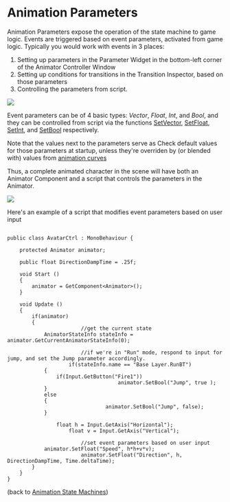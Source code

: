 Animation Parameters
====================


Animation Parameters expose the operation of the state machine to game logic. Events are triggered based on event parameters, activated from game logic. Typically you would work with events in 3 places:

1. Setting up parameters in the <span class=inspector>Parameter Widget</span> in the bottom-left corner of the <span class=inspector>Animator Controller Window</span>
1. Setting up conditions for transitions in the <span class=inspector>Transition Inspector</span>, based on those parameters
1. Controlling the parameters from script.

![](http://docwiki.hq.unity3d.com/uploads/Main/MecanimEvents.png)  

Event parameters can be of 4 basic types: _Vector_, _Float_, _Int_, and _Bool_, and they can be controlled from script via the functions [SetVector](scriptref:animator.setvector.html.html), [SetFloat](scriptref:animator.setfloat.html.html), [SetInt](scriptref:animator.setint.html.html), and [SetBool](scriptref:setbool.html.html) respectively.

Note that the values next to the parameters serve as Check default values for those parameters at startup, unless they're overriden by (or blended with) values from [animation curves](animatorcurves.html)

Thus, a complete animated character in the scene will have both an <span class=component>Animator Component</span> and a script that controls the parameters in the Animator. 

![](http://docwiki.hq.unity3d.com/uploads/Main/MecanimAnimatorAndScript.png)  

Here's an example of a script that modifies event parameters based on user input

````

public class AvatarCtrl : MonoBehaviour {
	
	protected Animator animator;
	
	public float DirectionDampTime = .25f;
				
	void Start () 
	{
		animator = GetComponent<Animator>();
	}
    
	void Update () 
	{
		if(animator)
		{
                        //get the current state
			AnimatorStateInfo stateInfo = animator.GetCurrentAnimatorStateInfo(0);
			
                        //if we're in "Run" mode, respond to input for jump, and set the Jump parameter accordingly. 
        	        if(stateInfo.name == "Base Layer.RunBT")
			{
				if(Input.GetButton("Fire1")) 
                                    animator.SetBool("Jump", true );
			}
			else
			{
            	                animator.SetBool("Jump", false);				
			}
		
         		float h = Input.GetAxis("Horizontal");
                	float v = Input.GetAxis("Vertical");
			
                        //set event parameters based on user input
			animator.SetFloat("Speed", h*h+v*v);
                        animator.SetFloat("Direction", h, DirectionDampTime, Time.deltaTime);
		}		
	}   		  
}

````

(back to [Animation State Machines](animationstatemachines.html))
